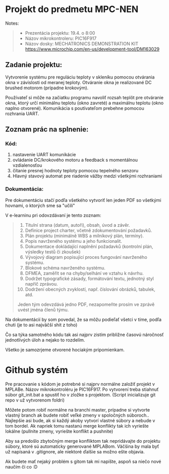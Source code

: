 # Projekt do predmetu MPC-NEN

Notes:
>* Prezentácia projektu: 19.4. o 8:00
>* Názov mikrokontroleru: PIC16F917
>* Názov dosky: MECHATRONICS DEMONSTRATION KIT
https://www.microchip.com/en-us/development-tool/DM163029

## Zadanie projektu:

Vytvorenie systému pre reguláciu teploty v skleníku pomocou otvárania okna v závislosti od meranej teploty. Otváranie okna je realizované DC brushed motorom (prípadne krokovým).

Používateľ si môže na začiatku programu navoliť rozsah teplôt pre otváranie okna, ktorý určí minimálnu teplotu (okno zavreté) a maximálnu teplotu (okno naplno otvorené). Komunikácia s poutívateľom prebehne pomocou rozhrania UART.

## Zoznam prác na splnenie:

### Kód:

1. nastavenie UART komunikácie
2. ovládanie DC/krokového motoru a feedback s momentálnou vzdialenosťou 
3. čítanie presnej hodnoty teploty pomocou tepelného senzoru
4. Hlavný stavový automat pre riadenie väžby medzi všetkými rozhraniami

### Dokumentácia:

Pre dokumentáciu stačí podľa všetkého vytvoriť len jeden PDF so všetkými hovnami, o ktorých sme sa "učili"

V e-learninu pri odovzdávaní je tento zoznam:

> 1. Titulní strana (datum, autoři), obsah, úvod a závěr.
> 2. Definice project charter, včetně zdokumentování požadavků.
> 3. Plán projektu (minimálně WBS a milníkový plán, termíny).
> 4. Popis navrženého systému a jeho funkcionalit.
> 5. Dokumentace dokládající naplnění požadavků (kontrolní plán, výsledky testů či zkoušek)
> 6. Vývojový diagram popisující proces fungování navrženého systému.
> 7. Blokové schéma navrženého systému.
> 8. DFMEA, zaměřit se na chyby/selhání ve vztahu k návrhu.
> 9. Dodržet typografické zásady, formátování textu, jednotný styl napříč zprávou.
> 10. Dodržení obecných zvyklostí, např. číslování obrázků, tabulek, atd.  
> 
> Jeden tým odevzdává jedno PDF, nezapomeňte prosím ve zprávě uvést jména členů týmu. 

Na dokumentácií by som povedal, že sa môžu podieľať všetci v tíme, podľa chuti (je to asi najväčší shit z toho)

Čo sa týka samotného kódu tak asi najprv zistím približne časovú náročnosť jednotlivých úloh a nejako to rozdelím.

Všetko je samozrjeme otvorené hociakým pripomienkam.



# Github systém

Pre pracovanie s kódom je potrebné si najprv normálne založiť projekt v MPLABe. Názov mikrokontroléru je PIC16F917. Po vytvorení treba stiahnuť súbor git_init.bat a spustiť ho v zložke s projektom. (Script inicializuje git repo v už vytvorenom foldri)

Môžete potom robiť normálne na branchi master, prípadne si vytvorte vlastný branch ak budete robiť veľké zmeny v spoločných súboroch.. Najlepšie asi bude, ak si každý akoby vytvorí vlastné súbory a nebude v tom bordel. Ak napriek tomu nastanú merge konflikty tak ich vyriešte lokálne (pullnite zmeny, vyriešte konflikt a pushnite)

Aby sa predošlo zbytočným merge konfliktom tak nepridávajte do projektu súbory, ktoré sú automaticky generované MPLABom. Väčšina by mala byť už napísaná v .gitignore, ale niektoré ďalšie sa možno ešte objavia.

Ak budete mať nejaký problém s gitom tak mi napíšte, aspoň sa niečo nové naučím či co :D